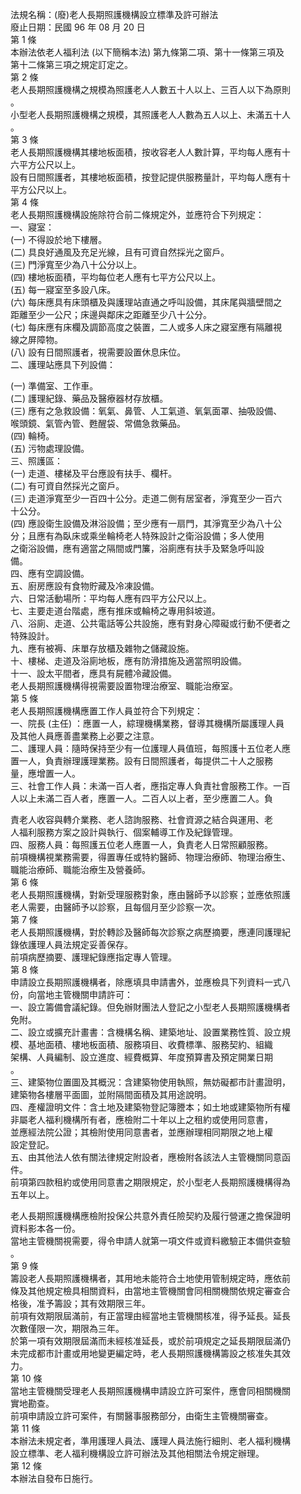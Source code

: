 法規名稱：(廢)老人長期照護機構設立標準及許可辦法  
廢止日期：民國 96 年 08 月 20 日  
第 1 條  
本辦法依老人福利法 (以下簡稱本法) 第九條第二項、第十一條第三項及  
第十二條第三項之規定訂定之。  
第 2 條  
老人長期照護機構之規模為照護老人人數五十人以上、三百人以下為原則  
。  
小型老人長期照護機構之規模，其照護老人人數為五人以上、未滿五十人  
。  
第 3 條  
老人長期照護機構其樓地板面積，按收容老人人數計算，平均每人應有十  
六平方公尺以上。  
設有日間照護者，其樓地板面積，按登記提供服務量計，平均每人應有十  
平方公尺以上。  
第 4 條  
老人長期照護機構設施除符合前二條規定外，並應符合下列規定：  
一、寢室：  
(一) 不得設於地下樓層。  
(二) 具良好通風及充足光線，且有可資自然採光之窗戶。  
(三) 門淨寬至少為八十公分以上。  
(四) 樓地板面積，平均每位老人應有七平方公尺以上。  
(五) 每一寢室至多設八床。  
(六) 每床應具有床頭櫃及與護理站直通之呼叫設備，其床尾與牆壁間之  
距離至少一公尺；床邊與鄰床之距離至少八十公分。  
(七) 每床應有床欄及調節高度之裝置，二人或多人床之寢室應有隔離視  
線之屏障物。  
(八) 設有日間照護者，視需要設置休息床位。  
二、護理站應具下列設備：  


(一) 準備室、工作車。  
(二) 護理紀錄、藥品及醫療器材存放櫃。  
(三) 應有之急救設備：氧氣、鼻管、人工氣道、氧氣面罩、抽吸設備、  
喉頭鏡、氣管內管、甦醒袋、常備急救藥品。  
(四) 輪椅。  
(五) 污物處理設備。  
三、照護區：  
(一) 走道、樓梯及平台應設有扶手、欄杆。  
(二) 有可資自然採光之窗戶。  
(三) 走道淨寬至少一百四十公分。走道二側有居室者，淨寬至少一百六  
十公分。  
(四) 應設衛生設備及淋浴設備；至少應有一扇門，其淨寬至少為八十公  
分；且應有為臥床或乘坐輪椅老人特殊設計之衛浴設備；多人使用  
之衛浴設備，應有適當之隔間或門簾，浴廁應有扶手及緊急呼叫設  
備。  
四、應有空調設備。  
五、廚房應設有食物貯藏及冷凍設備。  
六、日常活動場所：平均每人應有四平方公尺以上。  
七、主要走道台階處，應有推床或輪椅之專用斜坡道。  
八、浴廁、走道、公共電話等公共設施，應有對身心障礙或行動不便者之  
特殊設計。  
九、應有被褥、床單存放櫃及雜物之儲藏設施。  
十、樓梯、走道及浴廁地板，應有防滑措施及適當照明設備。  
十一、設太平間者，應具有屍體冷藏設備。  
老人長期照護機構得視需要設置物理治療室、職能治療室。  
第 5 條  
老人長期照護機構應置工作人員並符合下列規定：  
一、院長 (主任) ：應置一人，綜理機構業務，督導其機構所屬護理人員  
及其他人員應善盡業務上必要之注意。  
二、護理人員：隨時保持至少有一位護理人員值班，每照護十五位老人應  
置一人，負責辦理護理業務。設有日間照護者，每提供二十人之服務  
量，應增置一人。  
三、社會工作人員：未滿一百人者，應指定專人負責社會服務工作。一百  
人以上未滿二百人者，應置一人。二百人以上者，至少應置二人。負  


責老人收容與轉介業務、老人諮詢服務、社會資源之結合與運用、老  
人福利服務方案之設計與執行、個案輔導工作及紀錄管理。  
四、服務人員：每照護五位老人應置一人，負責老人日常照顧服務。  
前項機構視業務需要，得置專任或特約醫師、物理治療師、物理治療生、  
職能治療師、職能治療生及營養師。  
第 6 條  
老人長期照護機構，對新受理服務對象，應由醫師予以診察；並應依照護  
老人需要，由醫師予以診察，且每個月至少診察一次。  
第 7 條  
老人長期照護機構，對於轉診及醫師每次診察之病歷摘要，應連同護理紀  
錄依護理人員法規定妥善保存。  
前項病歷摘要、護理紀錄應指定專人管理。  
第 8 條  
申請設立長期照護機構者，除應填具申請書外，並應檢具下列資料一式八  
份，向當地主管機關申請許可：  
一、設立籌備會議紀錄。但免辦財團法人登記之小型老人長期照護機構者  
免附。  
二、設立或擴充計畫書：含機構名稱、建築地址、設置業務性質、設立規  
模、基地面積、樓地板面積、服務項目、收費標準、服務契約、組織  
架構、人員編制、設立進度、經費概算、年度預算書及預定開業日期  
。  
三、建築物位置圖及其概況：含建築物使用執照，無妨礙都市計畫證明，  
建築物各樓層平面圖，並附隔間面積及其用途說明。  
四、產權證明文件：含土地及建築物登記簿謄本；如土地或建築物所有權  
非屬老人福利機構所有者，應檢附二十年以上之租約或使用同意書，  
並應經法院公證；其檢附使用同意書者，並應辦理相同期限之地上權  
設定登記。  
五、由其他法人依有關法律規定附設者，應檢附各該法人主管機關同意函  
件。  
前項第四款租約或使用同意書之期限規定，於小型老人長期照護機構得為  
五年以上。  


老人長期照護機構應檢附投保公共意外責任險契約及履行營運之擔保證明  
資料影本各一份。  
當地主管機關視需要，得令申請人就第一項文件或資料繳驗正本備供查驗  
。  
第 9 條  
籌設老人長期照護機構者，其用地未能符合土地使用管制規定時，應依前  
條及其他規定檢具相關資料，由當地主管機關會同相關機關依規定審查合  
格後，准予籌設；其有效期限三年。  
前項有效期限屆滿前，有正當理由經當地主管機關核准，得予延長。延長  
次數僅限一次，期限為三年。  
於第一項有效期限屆滿而未經核准延長，或於前項規定之延長期限屆滿仍  
未完成都市計畫或用地變更編定時，老人長期照護機構籌設之核准失其效  
力。  
第 10 條  
當地主管機關受理老人長期照護機構申請設立許可案件，應會同相關機關  
實地勘查。  
前項申請設立許可案件，有關醫事服務部分，由衛生主管機關審查。  
第 11 條  
本辦法未規定者，準用護理人員法、護理人員法施行細則、老人福利機構  
設立標準、老人福利機構設立許可辦法及其他相關法令規定辦理。  
第 12 條  
本辦法自發布日施行。  


